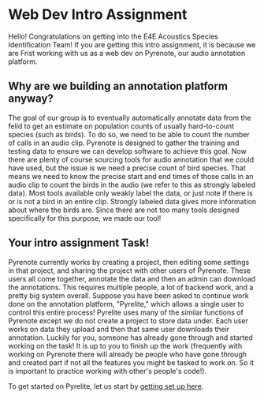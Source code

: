# Web Dev Intro Assignment
Hello! Congratulations on getting into the E4E Acoustics Species Identification Team! If you are getting this intro assignment, it is because we are Frist working with us as a web dev on Pyrenote, our audio annotation platform. 
## Why are we building an annotation platform anyway?
The goal of our group is to eventually automatically annotate data from the felid to get an estimate on population counts of usually hard-to-count species (such as birds). To do so, we need to be able to count the number of calls in an audio clip. Pyrenote is designed to gather the training and testing data to ensure we can develop software to achieve this goal. Now there are plenty of course sourcing tools for audio annotation that we could have used, but the issue is we need a precise count of bird species. That means we need to know the precise start and end times of those calls in an audio clip to count the birds in the audio (we refer to this as strongly labeled data). Most tools available only weakly label the data, or just note if there is or is not a bird in an entire clip. Strongly labeled data gives more information about where the birds are. Since there are not too many tools designed specifically for this purpose, we made our tool!
## Your intro assignment Task!
Pyrenote currently works by creating a project, then editing some settings in that project, and sharing the project with other users of Pyrenote. These users all come together, annotate the data and then an admin can download the annotations. This requires multiple people, a lot of backend work, and a pretty big system overall. Suppose you have been asked to continue work done on the annotation platform, "Pyrelite," which allows a single user to control this entire process! Pyrelite uses many of the similar functions of Pyrenote except we do not create a project to store data under. Each user works on data they upload and then that same user downloads their annotation. Luckily for you, someone has already gone through and started working on the task! It is up to you to finish up the work (frequently with working on Pyrenote there will already be people who have gone through and created part if not all the features you might be tasked to work on. So it is important to practice working with other's people's code!). 

To get started on Pyrelite, let us start by [getting set up here](Setup.md).